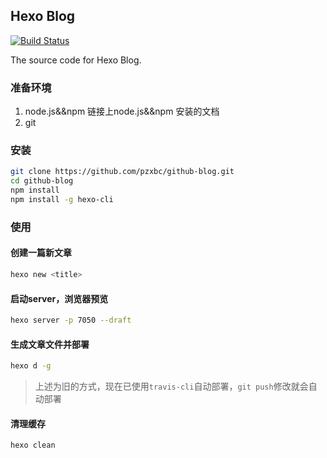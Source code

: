 ## Hexo Blog
[![Build Status](https://travis-ci.org/pzxbc/github-blog.svg?branch=master)](https://travis-ci.org/pzxbc/github-blog)

The source code for Hexo Blog.

### 准备环境

1. node.js&&npm 链接上node.js&&npm 安装的文档
2. git

### 安装

``` bash
git clone https://github.com/pzxbc/github-blog.git
cd github-blog
npm install
npm install -g hexo-cli
```

### 使用

#### 创建一篇新文章

``` bash
hexo new <title>
```

#### 启动server，浏览器预览

``` bash
hexo server -p 7050 --draft
```

#### 生成文章文件并部署

``` bash
hexo d -g
```

> 上述为旧的方式，现在已使用`travis-cli`自动部署，`git push`修改就会自动部署

#### 清理缓存

``` bash
hexo clean
```
